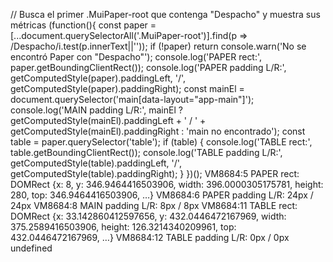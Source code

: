// Busca el primer .MuiPaper-root que contenga "Despacho" y muestra sus métricas
(function(){
  const paper = [...document.querySelectorAll('.MuiPaper-root')].find(p => /Despacho/i.test(p.innerText||''));
  if (!paper) return console.warn('No se encontró Paper con "Despacho"');
  console.log('PAPER rect:', paper.getBoundingClientRect());
  console.log('PAPER padding L/R:', getComputedStyle(paper).paddingLeft, '/', getComputedStyle(paper).paddingRight);
  const mainEl = document.querySelector('main[data-layout="app-main"]');
  console.log('MAIN padding L/R:', mainEl ? getComputedStyle(mainEl).paddingLeft + ' / ' + getComputedStyle(mainEl).paddingRight : 'main no encontrado');
  const table = paper.querySelector('table');
  if (table) {
    console.log('TABLE rect:', table.getBoundingClientRect());
    console.log('TABLE padding L/R:', getComputedStyle(table).paddingLeft, '/', getComputedStyle(table).paddingRight);
  }
})();
VM8684:5 PAPER rect: DOMRect {x: 8, y: 346.9464416503906, width: 396.0000305175781, height: 280, top: 346.9464416503906, …}
VM8684:6 PAPER padding L/R: 24px / 24px
VM8684:8 MAIN padding L/R: 8px / 8px
VM8684:11 TABLE rect: DOMRect {x: 33.142860412597656, y: 432.0446472167969, width: 375.2589416503906, height: 126.3214340209961, top: 432.0446472167969, …}
VM8684:12 TABLE padding L/R: 0px / 0px
undefined
